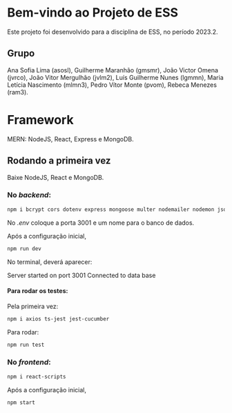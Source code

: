 # Bem-vindo ao Projeto de ESS

Este projeto foi desenvolvido para a disciplina de ESS, no período 2023.2. 

## Grupo

Ana Sofia Lima (asosl),
Guilherme Maranhão (gmsmr),
João Victor Omena (jvrco),
João Vitor Mergulhão (jvlm2),
Luís Guilherme Nunes (lgmmn),
Maria Letícia Nascimento (mlmn3),
Pedro Vítor Monte (pvom),
Rebeca Menezes (ram3).

# Framework

MERN: NodeJS, React, Express e MongoDB.

## Rodando a primeira vez

Baixe NodeJS, React e MongoDB.

### No *backend*:

```sh
npm i bcrypt cors dotenv express mongoose multer nodemailer nodemon jsonwebtoken cookie-parser

```

No *.env* coloque a porta 3001 e um nome para o banco de dados. 

Após a configuração inicial,

```sh
npm run dev

```

No terminal, deverá aparecer:

Server started on port 3001
Connected to data base

#### Para rodar os testes:

Pela primeira vez:

```sh
npm i axios ts-jest jest-cucumber

```
Para rodar:


```sh
npm run test

```
### No *frontend*:

```sh
npm i react-scripts

```

Após a configuração inicial,

```sh
npm start

```
